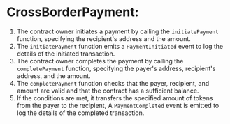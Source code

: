 # CrossBorderPayment:
1. The contract owner initiates a payment by calling the `initiatePayment` function, specifying the recipient's address and the amount.
2. The `initiatePayment` function emits a `PaymentInitiated` event to log the details of the initiated transaction.
3. The contract owner completes the payment by calling the `completePayment` function, specifying the payer's address, recipient's address, and the amount.
4. The `completePayment` function checks that the payer, recipient, and amount are valid and that the contract has a sufficient balance.
5. If the conditions are met, it transfers the specified amount of tokens from the payer to the recipient, A `PaymentCompleted` event is emitted to log the details of the completed transaction.
